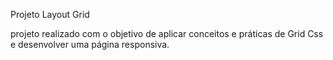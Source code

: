 Projeto Layout Grid

projeto realizado com o objetivo de aplicar conceitos e práticas de Grid Css e desenvolver uma página responsiva.
